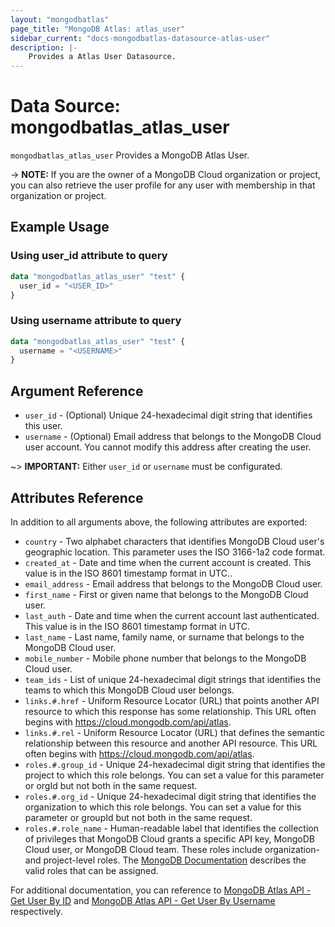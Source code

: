 ```yaml
---
layout: "mongodbatlas"
page_title: "MongoDB Atlas: atlas_user"
sidebar_current: "docs-mongodbatlas-datasource-atlas-user"
description: |-
    Provides a Atlas User Datasource.
---
```


# Data Source: mongodbatlas_atlas_user

`mongodbatlas_atlas_user` Provides a MongoDB Atlas User.

-> **NOTE:** If you are the owner of a MongoDB Cloud organization or project, you can also retrieve the user profile for any user with membership in that organization or project.

## Example Usage

### Using user_id attribute to query
```terraform
data "mongodbatlas_atlas_user" "test" {
  user_id = "<USER_ID>"
}
```

### Using username attribute to query
```terraform
data "mongodbatlas_atlas_user" "test" {
  username = "<USERNAME>"
}
```

## Argument Reference

* `user_id` - (Optional) Unique 24-hexadecimal digit string that identifies this user.
* `username` - (Optional) Email address that belongs to the MongoDB Cloud user account. You cannot modify this address after creating the user.

~> **IMPORTANT:** Either `user_id` or `username` must be configurated.

## Attributes Reference

In addition to all arguments above, the following attributes are exported:
* `country` - Two alphabet characters that identifies MongoDB Cloud user's geographic location. This parameter uses the ISO 3166-1a2 code format.
* `created_at` - Date and time when the current account is created. This value is in the ISO 8601 timestamp format in UTC..
* `email_address` - Email address that belongs to the MongoDB Cloud user.
* `first_name` - First or given name that belongs to the MongoDB Cloud user.
* `last_auth` - Date and time when the current account last authenticated. This value is in the ISO 8601 timestamp format in UTC.
* `last_name` - Last name, family name, or surname that belongs to the MongoDB Cloud user.
* `mobile_number` - Mobile phone number that belongs to the MongoDB Cloud user.
* `team_ids` - List of unique 24-hexadecimal digit strings that identifies the teams to which this MongoDB Cloud user belongs.
* `links.#.href` - Uniform Resource Locator (URL) that points another API resource to which this response has some relationship. This URL often begins with https://cloud.mongodb.com/api/atlas.
* `links.#.rel` - Uniform Resource Locator (URL) that defines the semantic relationship between this resource and another API resource. This URL often begins with https://cloud.mongodb.com/api/atlas.
* `roles.#.group_id` - Unique 24-hexadecimal digit string that identifies the project to which this role belongs. You can set a value for this parameter or orgId but not both in the same request.
* `roles.#.org_id` - Unique 24-hexadecimal digit string that identifies the organization to which this role belongs. You can set a value for this parameter or groupId but not both in the same request.
* `roles.#.role_name` - Human-readable label that identifies the collection of privileges that MongoDB Cloud grants a specific API key, MongoDB Cloud user, or MongoDB Cloud team. These roles include organization- and project-level roles. The [MongoDB Documentation](https://www.mongodb.com/docs/atlas/reference/user-roles/#service-user-roles) describes the valid roles that can be assigned.

  
For additional documentation, you can reference to [MongoDB Atlas API - Get User By ID](https://www.mongodb.com/docs/atlas/reference/api-resources-spec/#tag/MongoDB-Cloud-Users/operation/getUser) and [MongoDB Atlas API - Get User By Username](https://www.mongodb.com/docs/atlas/reference/api-resources-spec/#tag/MongoDB-Cloud-Users/operation/getUserByUsername) respectively.

